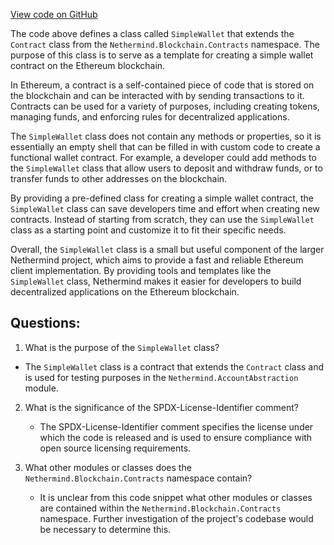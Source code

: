 [View code on GitHub](https://github.com/NethermindEth/nethermind/src/Nethermind/Nethermind.AccountAbstraction.Test/TestContracts/SimpleWallet.cs)

The code above defines a class called `SimpleWallet` that extends the `Contract` class from the `Nethermind.Blockchain.Contracts` namespace. The purpose of this class is to serve as a template for creating a simple wallet contract on the Ethereum blockchain. 

In Ethereum, a contract is a self-contained piece of code that is stored on the blockchain and can be interacted with by sending transactions to it. Contracts can be used for a variety of purposes, including creating tokens, managing funds, and enforcing rules for decentralized applications. 

The `SimpleWallet` class does not contain any methods or properties, so it is essentially an empty shell that can be filled in with custom code to create a functional wallet contract. For example, a developer could add methods to the `SimpleWallet` class that allow users to deposit and withdraw funds, or to transfer funds to other addresses on the blockchain. 

By providing a pre-defined class for creating a simple wallet contract, the `SimpleWallet` class can save developers time and effort when creating new contracts. Instead of starting from scratch, they can use the `SimpleWallet` class as a starting point and customize it to fit their specific needs. 

Overall, the `SimpleWallet` class is a small but useful component of the larger Nethermind project, which aims to provide a fast and reliable Ethereum client implementation. By providing tools and templates like the `SimpleWallet` class, Nethermind makes it easier for developers to build decentralized applications on the Ethereum blockchain.
## Questions: 
 1. What is the purpose of the `SimpleWallet` class?
   - The `SimpleWallet` class is a contract that extends the `Contract` class and is used for testing purposes in the `Nethermind.AccountAbstraction` module.

2. What is the significance of the SPDX-License-Identifier comment?
   - The SPDX-License-Identifier comment specifies the license under which the code is released and is used to ensure compliance with open source licensing requirements.

3. What other modules or classes does the `Nethermind.Blockchain.Contracts` namespace contain?
   - It is unclear from this code snippet what other modules or classes are contained within the `Nethermind.Blockchain.Contracts` namespace. Further investigation of the project's codebase would be necessary to determine this.